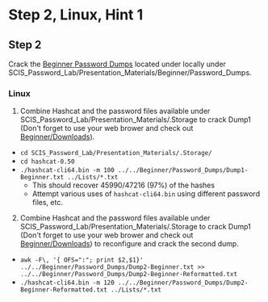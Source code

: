 # Step 2, Linux, Hint 1  

## Step 2
Crack the [Beginner Password Dumps](https://github.com/JonZeolla/Presentation_Materials/tree/master/Password-Cracking_2015-09-24/Beginner/Password_Dumps) located under locally under SCIS_Password_Lab/Presentation_Materials/Beginner/Password_Dumps.

### Linux
1. Combine Hashcat and the password files available under SCIS_Password_Lab/Presentation_Materials/.Storage to crack Dump1 (Don't forget to use your web brower and check out [Beginner/Downloads](https://github.com/JonZeolla/Presentation_Materials/tree/master/Password-Cracking_2015-09-24/Beginner/Downloads)).
  * `cd SCIS_Password_Lab/Presentation_Materials/.Storage/`
  * `cd hashcat-0.50`
  * `./hashcat-cli64.bin -m 100 ../../Beginner/Password_Dumps/Dump1-Beginner.txt ../Lists/*.txt`
    * This should recover 45990/47216 (97%) of the hashes
    * Attempt various uses of `hashcat-cli64.bin` using different password files, etc.

2. Combine Hashcat and the password files available under SCIS_Password_Lab/Presentation_Materials/.Storage to crack Dump1 (Don't forget to use your web brower and check out [Beginner/Downloads](https://github.com/JonZeolla/Presentation_Materials/tree/master/Password-Cracking_2015-09-24/Beginner/Downloads)) to reconfigure and crack the second dump.
  * `awk -F\, '{ OFS=":"; print $2,$1}' ../../Beginner/Password_Dumps/Dump2-Beginner.txt >> ../../Beginner/Password_Dumps/Dump2-Beginner-Reformatted.txt`
  * `./hashcat-cli64.bin -m 120 ../../Beginner/Password_Dumps/Dump2-Beginner-Reformatted.txt ../Lists/*.txt`

